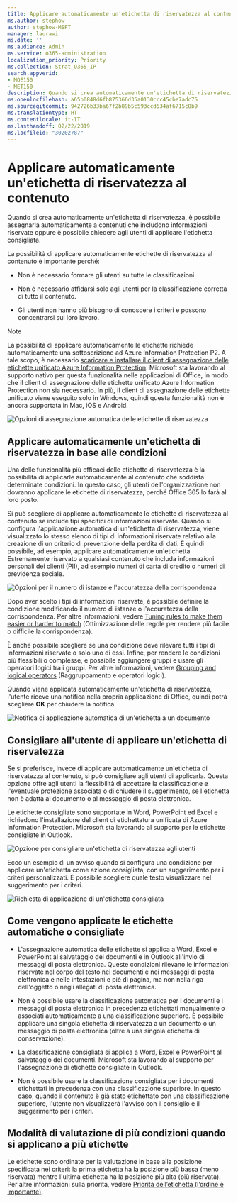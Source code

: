 ```yaml
---
title: Applicare automaticamente un'etichetta di riservatezza al contenuto
ms.author: stephow
author: stephow-MSFT
manager: laurawi
ms.date: ''
ms.audience: Admin
ms.service: o365-administration
localization_priority: Priority
ms.collection: Strat_O365_IP
search.appverid:
- MOE150
- MET150
description: Quando si crea automaticamente un'etichetta di riservatezza, è possibile assegnare un'etichetta a un documento o un messaggio di posta elettronica oppure è possibile chiedere agli utenti di selezionare l'etichetta consigliata.
ms.openlocfilehash: a65b0848d6fb875366d35a0130ccc45cbe7adc75
ms.sourcegitcommit: 942726b33ba67f2b89b5c593ccd534af6715c8b9
ms.translationtype: HT
ms.contentlocale: it-IT
ms.lasthandoff: 02/22/2019
ms.locfileid: "30202787"
---
```

# <a name="apply-a-sensitivity-label-to-content-automatically"></a>Applicare automaticamente un'etichetta di riservatezza al contenuto

Quando si crea automaticamente un'etichetta di riservatezza, è possibile assegnarla automaticamente a contenuti che includono informazioni riservate oppure è possibile chiedere agli utenti di applicare l'etichetta consigliata.

La possibilità di applicare automaticamente etichette di riservatezza al contenuto è importante perché:

- Non è necessario formare gli utenti su tutte le classificazioni.

- Non è necessario affidarsi solo agli utenti per la classificazione corretta di tutto il contenuto.

- Gli utenti non hanno più bisogno di conoscere i criteri e possono concentrarsi sul loro lavoro.

> [!NOTE]
> La possibilità di applicare automaticamente le etichette richiede automaticamente una sottoscrizione ad Azure Information Protection P2. A tale scopo, è necessario [scaricare e installare il client di assegnazione delle etichette unificato Azure Information Protection](https://docs.microsoft.com/it-IT/azure/information-protection/rms-client/install-unifiedlabelingclient-app). Microsoft sta lavorando al supporto nativo per questa funzionalità nelle applicazioni di Office, in modo che il client di assegnazione delle etichette unificato Azure Information Protection non sia necessario. In più, il client di assegnazione delle etichette unificato viene eseguito solo in Windows, quindi questa funzionalità non è ancora supportata in Mac, iOS e Android.

![Opzioni di assegnazione automatica delle etichette di riservatezza](media/Sensitivity_labels_Auto_labeling_options.png)

## <a name="apply-a-sensitivity-label-automatically-based-on-conditions"></a>Applicare automaticamente un'etichetta di riservatezza in base alle condizioni

Una delle funzionalità più efficaci delle etichette di riservatezza è la possibilità di applicarle automaticamente al contenuto che soddisfa determinate condizioni. In questo caso, gli utenti dell'organizzazione non dovranno applicare le etichette di riservatezza, perché Office 365 lo farà al loro posto.
   
Si può scegliere di applicare automaticamente le etichette di riservatezza al contenuto se include tipi specifici di informazioni riservate. Quando si configura l'applicazione automatica di un'etichetta di riservatezza, viene visualizzato lo stesso elenco di tipi di informazioni riservate relativo alla creazione di un criterio di prevenzione della perdita di dati. È quindi possibile, ad esempio, applicare automaticamente un'etichetta Estremamente riservato a qualsiasi contenuto che includa informazioni personali dei clienti (PII), ad esempio numeri di carta di credito o numeri di previdenza sociale. 

![Opzioni per il numero di istanze e l'accuratezza della corrispondenza](media/Sensitivity_labels_instance_count_match_accuracy.png)

Dopo aver scelto i tipi di informazioni riservate, è possibile definire la condizione modificando il numero di istanze o l'accuratezza della corrispondenza. Per altre informazioni, vedere [Tuning rules to make them easier or harder to match](data-loss-prevention-policies.md#tuning-rules-to-make-them-easier-or-harder-to-match) (Ottimizzazione delle regole per rendere più facile o difficile la corrispondenza).

È anche possibile scegliere se una condizione deve rilevare tutti i tipi di informazioni riservate o solo uno di essi. Infine, per rendere le condizioni più flessibili o complesse, è possibile aggiungere gruppi e usare gli operatori logici tra i gruppi. Per altre informazioni, vedere [Grouping and logical operators](data-loss-prevention-policies.md#grouping-and-logical-operators) (Raggruppamento e operatori logici).

Quando viene applicata automaticamente un'etichetta di riservatezza, l'utente riceve una notifica nella propria applicazione di Office, quindi potrà scegliere **OK** per chiudere la notifica.

![Notifica di applicazione automatica di un'etichetta a un documento](media/sensitivity_labels_msg_doc_was_auto_labeled.PNG)

## <a name="recommend-that-the-user-apply-a-sensitivity-label"></a>Consigliare all'utente di applicare un'etichetta di riservatezza

Se si preferisce, invece di applicare automaticamente un'etichetta di riservatezza al contenuto, si può consigliare agli utenti di applicarla. Questa opzione offre agli utenti la flessibilità di accettare la classificazione e l'eventuale protezione associata o di chiudere il suggerimento, se l'etichetta non è adatta al documento o al messaggio di posta elettronica.

Le etichette consigliate sono supportate in Word, PowerPoint ed Excel e richiedono l'installazione del client di etichettatura unificata di Azure Information Protection. Microsoft sta lavorando al supporto per le etichette consigliate in Outlook.

![Opzione per consigliare un'etichetta di riservatezza agli utenti](media/Sensitivity_labels_Recommended_label_option.png)

Ecco un esempio di un avviso quando si configura una condizione per applicare un'etichetta come azione consigliata, con un suggerimento per i criteri personalizzati. È possibile scegliere quale testo visualizzare nel suggerimento per i criteri.

![Richiesta di applicazione di un'etichetta consigliata](media/Sensitivity_label_Prompt_for_required_label.png)

## <a name="how-automatic-or-recommended-labels-are-applied"></a>Come vengono applicate le etichette automatiche o consigliate

- L'assegnazione automatica delle etichette si applica a Word, Excel e PowerPoint al salvataggio dei documenti e in Outlook all'invio di messaggi di posta elettronica. Queste condizioni rilevano le informazioni riservate nel corpo del testo nei documenti e nei messaggi di posta elettronica e nelle intestazioni e piè di pagina, ma non nella riga dell'oggetto o negli allegati di posta elettronica.

- Non è possibile usare la classificazione automatica per i documenti e i messaggi di posta elettronica in precedenza etichettati manualmente o associati automaticamente a una classificazione superiore. È possibile applicare una singola etichetta di riservatezza a un documento o un messaggio di posta elettronica (oltre a una singola etichetta di conservazione).

- La classificazione consigliata si applica a Word, Excel e PowerPoint al salvataggio dei documenti. Microsoft sta lavorando al supporto per l'assegnazione di etichette consigliate in Outlook.

- Non è possibile usare la classificazione consigliata per i documenti etichettati in precedenza con una classificazione superiore. In questo caso, quando il contenuto è già stato etichettato con una classificazione superiore, l'utente non visualizzerà l'avviso con il consiglio e il suggerimento per i criteri.

## <a name="how-multiple-conditions-are-evaluated-when-they-apply-to-more-than-one-label"></a>Modalità di valutazione di più condizioni quando si applicano a più etichette

Le etichette sono ordinate per la valutazione in base alla posizione specificata nei criteri: la prima etichetta ha la posizione più bassa (meno riservata) mentre l'ultima etichetta ha la posizione più alta (più riservata). Per altre informazioni sulla priorità, vedere [Priorità dell’etichetta (l’ordine è importante)](sensitivity-labels.md#label-priority-order-matters).